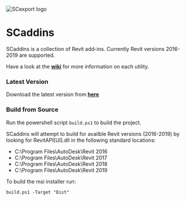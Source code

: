 ![SCexport logo](https://bitbucket.org/anicholas/scaddins/raw/master/share/icons/scaddins-wix.png)

# SCaddins #

SCaddins is a collection of Revit add-ins. Currently Revit versions 2016-2019 are supported.  

Have a look at the [**wiki**](https://github.com/acnicholas/scaddins/wiki/Home) for more information on each utility.

### Latest Version ###

Download the latest version from [**here**](https://github.com/acnicholas/scaddins/releases/latest)

### Build from Source ###

Run the powershell script `build.ps1` to build the project.

SCaddins will attempt to build for availble Revit versions (2016-2019) by looking for RevitAPI[UI].dll in the following standard locations:

 - C:\Program Files\AutoDesk\Revit 2016
 - C:\Program Files\AutoDesk\Revit 2017
 - C:\Program Files\AutoDesk\Revit 2018
 - C:\Program Files\AutoDesk\Revit 2019
 
To build the msi installer run:

`build.ps1 -Target "Dist"`
